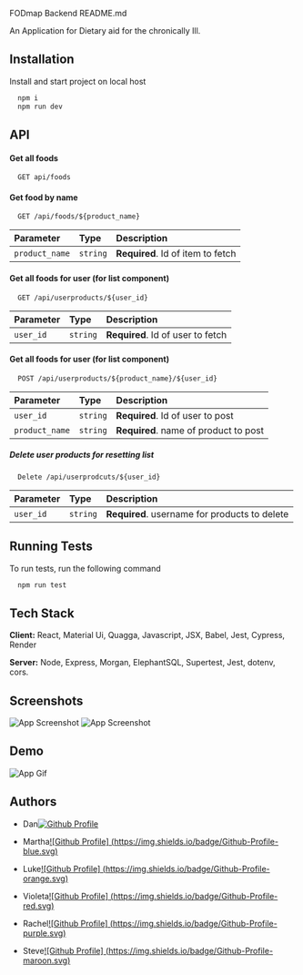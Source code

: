 FODmap Backend README.md

An Application for Dietary aid for the chronically Ill.
## Installation

Install and start project on local host

```bash
  npm i
  npm run dev 
```
    
## API 

#### Get all foods

```http
  GET api/foods
```



#### Get food by name

```http
  GET /api/foods/${product_name}
```

| Parameter | Type     | Description                       |
| :-------- | :------- | :-------------------------------- |
| `product_name`      | `string` | **Required**. Id of item to fetch |

#### Get all foods for user (for list component)

```http
  GET /api/userproducts/${user_id}
```

| Parameter | Type     | Description                       |
| :-------- | :------- | :-------------------------------- |
|`user_id` | `string` | **Required**. Id of user to fetch |


#### Get all foods for user (for list component)

```http
  POST /api/userproducts/${product_name}/${user_id}
```

| Parameter | Type     | Description                       |
| :-------- | :------- | :-------------------------------- |
|`user_id` | `string` | **Required**. Id of user to post |
|`product_name` | `string` | **Required**. name of product to post |




##### Delete user products for resetting list



```http
  Delete /api/userprodcuts/${user_id}
```
| Parameter | Type     | Description                       |
| :-------- | :------- | :-------------------------------- |
| `user_id`      | `string` | **Required**. username for products to delete |
## Running Tests

To run tests, run the following command

```bash
  npm run test
```


## Tech Stack

**Client:** React, Material Ui, Quagga, Javascript, JSX, Babel, Jest, Cypress, Render

**Server:** Node, Express, Morgan, ElephantSQL, Supertest, Jest, dotenv, cors.


## Screenshots

![App Screenshot](https://i.imgur.com/U9NS62E.png)
![App Screenshot](https://i.imgur.com/5gkapNL.png)

## Demo


![App Gif](https://imgur.com/a/oPNyALl.gif)



## Authors

- Dan[![Github Profile](https://img.shields.io/badge/Github-Profile-green.svg)](https://github.com/Cmndgrab)


- Martha[![Github Profile]  (https://img.shields.io/badge/Github-Profile-blue.svg)](https://github.com/MarthaBennett)

- Luke[![Github Profile]  (https://img.shields.io/badge/Github-Profile-orange.svg)](https://github.com/luke123adams)

- Violeta[![Github Profile]  (https://img.shields.io/badge/Github-Profile-red.svg)](https://github.com/violetacf)

- Rachel[![Github Profile]  (https://img.shields.io/badge/Github-Profile-purple.svg)](https://github.com/rachvm)


- Steve[![Github Profile]  (https://img.shields.io/badge/Github-Profile-maroon.svg)](https://github.com/Sunbearian)

